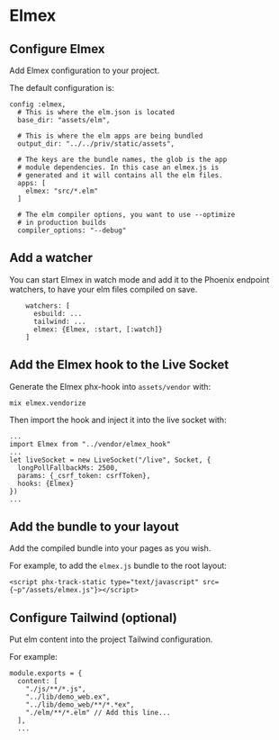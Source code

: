 # Elmex

## Configure Elmex

Add Elmex configuration to your project.

The default configuration is:

```
config :elmex,
  # This is where the elm.json is located
  base_dir: "assets/elm",

  # This is where the elm apps are being bundled
  output_dir: "../../priv/static/assets",

  # The keys are the bundle names, the glob is the app
  # module dependencies. In this case an elmex.js is
  # generated and it will contains all the elm files.
  apps: [
    elmex: "src/*.elm"
  ]

  # The elm compiler options, you want to use --optimize
  # in production builds
  compiler_options: "--debug"
```

## Add a watcher

You can start Elmex in watch mode and add it to the
Phoenix endpoint watchers, to have your elm files
compiled on save.

```
    watchers: [
      esbuild: ...
      tailwind: ...
      elmex: {Elmex, :start, [:watch]}
    ]
```

## Add the Elmex hook to the Live Socket

Generate the Elmex phx-hook into `assets/vendor` with:

```
mix elmex.vendorize
```

Then import the hook and inject it into the live socket with:

```
...
import Elmex from "../vendor/elmex_hook"
...
let liveSocket = new LiveSocket("/live", Socket, {
  longPollFallbackMs: 2500,
  params: {_csrf_token: csrfToken},
  hooks: {Elmex}
})
...
```

## Add the bundle to your layout

Add the compiled bundle into your pages as you wish.

For example, to add the `elmex.js` bundle to the root layout:

```
<script phx-track-static type="text/javascript" src={~p"/assets/elmex.js"}></script>
```

## Configure Tailwind (optional)

Put elm content into the project Tailwind configuration.

For example:

```
module.exports = {
  content: [
    "./js/**/*.js",
    "../lib/demo_web.ex",
    "../lib/demo_web/**/*.*ex",
    "./elm/**/*.elm" // Add this line...
  ],
  ...
```

